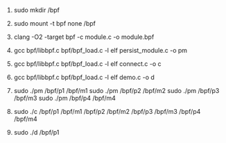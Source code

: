 1. sudo mkdir /bpf

2. sudo mount -t bpf none /bpf

3. clang -O2 -target bpf -c module.c -o module.bpf

4. gcc bpf/libbpf.c bpf/bpf_load.c -l elf persist_module.c -o pm

5. gcc bpf/libbpf.c bpf/bpf_load.c -l elf connect.c -o c

6. gcc bpf/libbpf.c bpf/bpf_load.c -l elf demo.c -o d

7. sudo ./pm /bpf/p1 /bpf/m1
   sudo ./pm /bpf/p2 /bpf/m2
   sudo ./pm /bpf/p3 /bpf/m3
   sudo ./pm /bpf/p4 /bpf/m4

8. sudo ./c /bpf/p1 /bpf/m1 /bpf/p2 /bpf/m2 /bpf/p3 /bpf/m3 /bpf/p4 /bpf/m4

9. sudo ./d /bpf/p1
